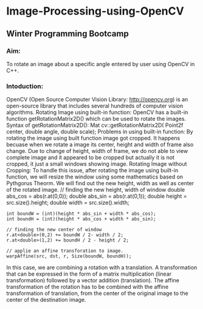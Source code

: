 # Image-Processing-using-OpenCV
## Winter Programming Bootcamp
### Aim:
To rotate an image about a specific angle entered by user using OpenCV in C++.
### Intoduction:
OpenCV (Open Source Computer Vision Library: http://opencv.org) is an open-source library that includes several hundreds of computer vision algorithms.
Rotating Image using built-in function:
OpenCV has a built-in function getRotationMatrix2D() which can be used to rotate the images.
Syntax of getRotationMatrix2D():
Mat cv::getRotationMatrix2D( Point2f center, double angle, double scale); 
Problems in using built-in function:
By rotating the image using built function image got cropped. It happens becuase when we rotate a image its center, height and width of frame also change. Due to change of height, width of frame, we do not able to view complete image and it appeared to be cropped but actually it is not cropped, it just a small windows showing image.
Rotating Image without Cropping:
To handle this issue, after rotating the image using built-in function, we will resize the window using some mathematics based on Pythgorus Theorm. We will find out the new height, width as well as center of the rotated image.
// finding the new height, width of window
    double abs_cos = abs(r.at<double>(0,0));
    double abs_sin = abs(r.at<double>(0,1));
    double height = src.size().height;
    double width = src.size().width;

    int boundW = (int)(height * abs_sin + width * abs_cos);
    int boundH = (int)(height * abs_cos + width * abs_sin);

    // finding the new center of window
    r.at<double>(0,2) += boundW / 2- width / 2;
    r.at<double>(1,2) += boundH / 2 - height / 2;

    // applie an affine transforation to image.
    warpAffine(src, dst, r, Size(boundW, boundH)); 

In this case, we are combining a rotation with a translation. A transformation that can be expressed in the form of a matrix multiplication (linear transformation) followed by a vector addition (translation). The affine transformation of the rotation has to be combined with the affine transformation of translation, from the center of the original image to the center of the destination image.

